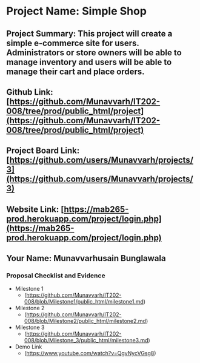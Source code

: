 # Project Name: Simple Shop
## Project Summary: This project will create a simple e-commerce site for users. Administrators or store owners will be able to manage inventory and users will be able to manage their cart and place orders.
## Github Link: [https://github.com/Munavvarh/IT202-008/tree/prod/public_html/project](https://github.com/Munavvarh/IT202-008/tree/prod/public_html/project)
## Project Board Link: [https://github.com/users/Munavvarh/projects/3](https://github.com/users/Munavvarh/projects/3)
## Website Link: [https://mab265-prod.herokuapp.com/project/login.php](https://mab265-prod.herokuapp.com/project/login.php)
## Your Name: Munavvarhusain Bunglawala

 
 
### Proposal Checklist and Evidence

- Milestone 1
  - (https://github.com/Munavvarh/IT202-008/blob/Milestone1/public_html/milestone1.md)  
- Milestone 2
  - (https://github.com/Munavvarh/IT202-008/blob/Milestone2/public_html/milestone2.md)
- Milestone 3
  - (https://github.com/Munavvarh/IT202-008/blob/Milestone_3/public_html/milestone3.md)
- Demo Link
  - (https://www.youtube.com/watch?v=QgvNycVGsg8) 